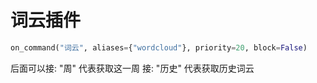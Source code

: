 # 词云插件


```python
on_command("词云", aliases={"wordcloud"}, priority=20, block=False)
```

后面可以接: "周" 代表获取这一周
接: "历史" 代表获取历史词云
